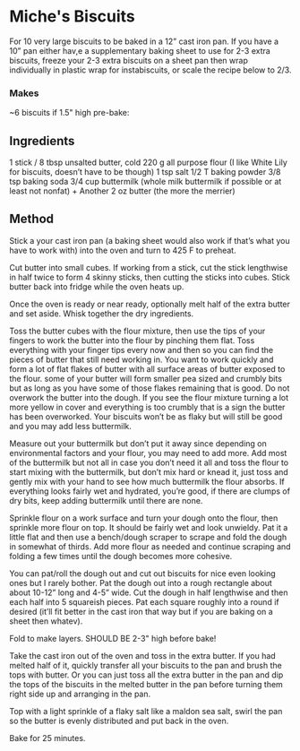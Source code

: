 # Miche's Biscuits

For 10 very large biscuits to be baked in a 12” cast iron pan. If you have a 10” pan either hav,e a supplementary baking sheet to use for 2-3 extra biscuits, freeze your 2-3 extra biscuits on a sheet pan then wrap individually in plastic wrap for instabiscuits, or scale the recipe below to 2/3.

### Makes

~6 biscuits if 1.5" high pre-bake:

## Ingredients

1 stick / 8 tbsp unsalted butter, cold
220 g all purpose flour (I like White Lily for biscuits, doesn’t have to be though)
1 tsp salt
1/2 T baking powder
3/8 tsp baking soda
3/4 cup buttermilk (whole milk buttermilk if possible or at least not nonfat)
+
Another 2 oz butter (the more the merrier)

## Method

Stick a your cast iron pan (a baking sheet would also work if that’s what you have to work with) into the oven and turn to 425 F to preheat. 

Cut butter into small cubes. If working from a stick, cut the stick lengthwise in half twice to form 4 skinny sticks, then cutting the sticks into cubes. Stick butter back into fridge while the oven heats up.

Once the oven is ready or near ready, optionally melt half of the extra butter and set aside. Whisk together the dry ingredients.

Toss the butter cubes with the flour mixture, then use the tips of your fingers to work the butter into the flour by pinching them flat. Toss everything with your finger tips every now and then so you can find the pieces of butter that still need working in. You want to work quickly and form a lot of flat flakes of butter with all surface areas of butter exposed to the flour. some of your butter will form smaller pea sized and crumbly bits but as long as you have some of those flakes remaining that is good. Do not overwork the butter into the dough. If you see the flour mixture turning a lot more yellow in cover and everything is too crumbly that is a sign the butter has been overworked. Your biscuits won’t be as flaky but will still be good and you may add less buttermilk.

Measure out your buttermilk but don’t put it away since depending on environmental factors and your flour, you may need to add more. Add most of the buttermilk but not all in case you don’t need it all and toss the flour to start mixing with the buttermilk, but don’t mix hard or knead it, just toss and gently mix with your hand to see how much buttermilk the flour absorbs. If everything looks fairly wet and hydrated, you’re good, if there are clumps of dry bits, keep adding buttermilk until there are none.

Sprinkle flour on a work surface and turn your dough onto the flour, then sprinkle more flour on top. It should be fairly wet and look unwieldy. Pat it a little flat and then use a bench/dough scraper to scrape and fold the dough in somewhat of thirds. Add more flour as needed and continue scraping and folding a few times until the dough becomes more cohesive.

You can pat/roll the dough out and cut out biscuits for nice even looking ones but I rarely bother. Pat the dough out into a rough rectangle about about 10-12” long and 4-5” wide. Cut the dough in half lengthwise and then each half into 5 squareish pieces. Pat each square roughly into a round if desired (it’ll fit better in the cast iron that way but if you are baking on a sheet then whatev).

Fold to make layers.
SHOULD BE 2-3" high before bake!

Take the cast iron out of the oven and toss in the extra butter. If you had melted half of it, quickly transfer all your biscuits to the pan and brush the tops with butter. Or you can just toss all the extra butter in the pan and dip the tops of the biscuits in the melted butter in the pan before turning them right side up and arranging in the pan.

Top with a light sprinkle of a flaky salt like a maldon sea salt, swirl the pan so the butter is evenly distributed and put back in the oven.

Bake for 25 minutes.
